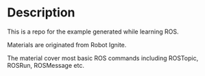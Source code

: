 # Description

This is a repo for the example generated while learning ROS.

Materials are originated from Robot Ignite.

The material cover most basic ROS commands including ROSTopic, ROSRun, ROSMessage etc.
